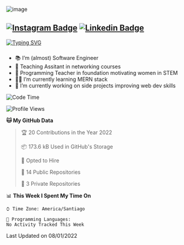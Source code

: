 

<!--
**mygeone/mygeone** is a ✨ _special_ ✨ repository because its `README.md` (this file) appears on your GitHub profile.

Here are some ideas to get you started:

- 🔭 I’m currently working on ...
- 🌱 I’m currently learning ...
- 👯 I’m looking to collaborate on ...
- 🤔 I’m looking for help with ...
- 💬 Ask me about ...
- 📫 How to reach me: ...
- 😄 Pronouns: ...
- ⚡ Fun fact: ...
-->
![image](https://user-images.githubusercontent.com/32967596/148630812-b170e6c7-7861-4586-9146-0b2beaabd998.png)
## [![Instagram Badge](https://img.shields.io/badge/Instagram-E4405F?style=for-the-badge&logo=instagram&logoColor=white)](https://www.instagram.com/miguecontrerasp/) [![Linkedin Badge](https://img.shields.io/badge/LinkedIn-0077B5?style=for-the-badge&logo=linkedin&logoColor=white)](https://www.linkedin.com/in/myge/)
[![Typing SVG](https://readme-typing-svg.herokuapp.com?color=%2336BCF7&center=true&vCenter=true&multiline=true&height=100&lines=A+man+can't+see+a+meme+twice;Because+he+isn't+same+man+;And+isn't+same+meme)](https://git.io/typing-svg)
### 
- 📚 I’m (almost) Software Engineer
- 🌱 Teaching Assitant in networking courses
- 👧 Programming Teacher in foundation motivating women in STEM
- 👩‍💻 I’m currently learning MERN stack
- 🔭 I’m currently working on side projects improving web dev skills

<!--START_SECTION:waka-->
![Code Time](http://img.shields.io/badge/Code%20Time-14%20mins-blue)

![Profile Views](http://img.shields.io/badge/Profile%20Views-9-blue)

**🐱 My GitHub Data** 

> 🏆 20 Contributions in the Year 2022
 > 
> 📦 173.6 kB Used in GitHub's Storage 
 > 
> 💼 Opted to Hire
 > 
> 📜 14 Public Repositories 
 > 
> 🔑 3 Private Repositories  
 > 
📊 **This Week I Spent My Time On** 

```text
⌚︎ Time Zone: America/Santiago

💬 Programming Languages: 
No Activity Tracked This Week

```


 Last Updated on 08/01/2022
<!--END_SECTION:waka-->
